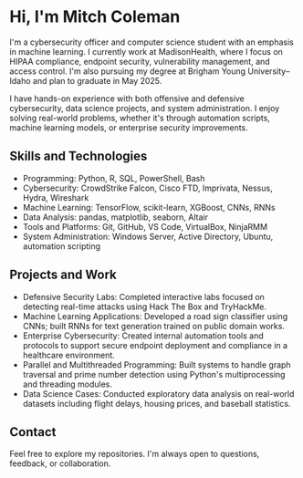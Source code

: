 # Hi, I'm Mitch Coleman

I'm a cybersecurity officer and computer science student with an emphasis in machine learning. I currently work at MadisonHealth, where I focus on HIPAA compliance, endpoint security, vulnerability management, and access control. I'm also pursuing my degree at Brigham Young University–Idaho and plan to graduate in May 2025.

I have hands-on experience with both offensive and defensive cybersecurity, data science projects, and system administration. I enjoy solving real-world problems, whether it's through automation scripts, machine learning models, or enterprise security improvements.

## Skills and Technologies

- Programming: Python, R, SQL, PowerShell, Bash
- Cybersecurity: CrowdStrike Falcon, Cisco FTD, Imprivata, Nessus, Hydra, Wireshark
- Machine Learning: TensorFlow, scikit-learn, XGBoost, CNNs, RNNs
- Data Analysis: pandas, matplotlib, seaborn, Altair
- Tools and Platforms: Git, GitHub, VS Code, VirtualBox, NinjaRMM
- System Administration: Windows Server, Active Directory, Ubuntu, automation scripting

## Projects and Work

- Defensive Security Labs: Completed interactive labs focused on detecting real-time attacks using Hack The Box and TryHackMe.
- Machine Learning Applications: Developed a road sign classifier using CNNs; built RNNs for text generation trained on public domain works.
- Enterprise Cybersecurity: Created internal automation tools and protocols to support secure endpoint deployment and compliance in a healthcare environment.
- Parallel and Multithreaded Programming: Built systems to handle graph traversal and prime number detection using Python's multiprocessing and threading modules.
- Data Science Cases: Conducted exploratory data analysis on real-world datasets including flight delays, housing prices, and baseball statistics.

## Contact

Feel free to explore my repositories. I'm always open to questions, feedback, or collaboration.
